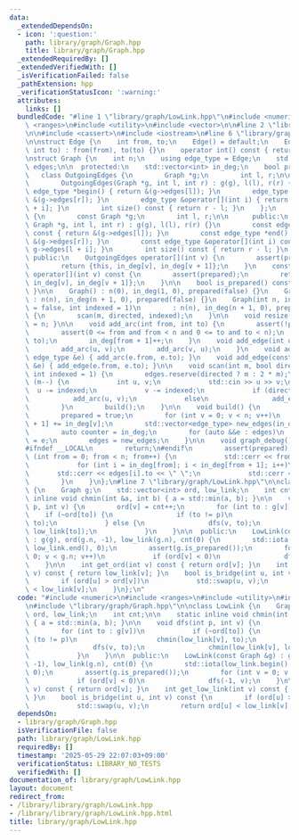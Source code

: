 ```yaml
---
data:
  _extendedDependsOn:
  - icon: ':question:'
    path: library/graph/Graph.hpp
    title: library/graph/Graph.hpp
  _extendedRequiredBy: []
  _extendedVerifiedWith: []
  _isVerificationFailed: false
  _pathExtension: hpp
  _verificationStatusIcon: ':warning:'
  attributes:
    links: []
  bundledCode: "#line 1 \"library/graph/LowLink.hpp\"\n#include <numeric>\n#include\
    \ <ranges>\n#include <utility>\n#include <vector>\n\n#line 2 \"library/graph/Graph.hpp\"\
    \n\n#include <cassert>\n#include <iostream>\n#line 6 \"library/graph/Graph.hpp\"\
    \n\nstruct Edge {\n    int from, to;\n    Edge() = default;\n    Edge(int from,\
    \ int to) : from(from), to(to) {}\n    operator int() const { return to; }\n};\n\
    \nstruct Graph {\n    int n;\n    using edge_type = Edge;\n    std::vector<edge_type>\
    \ edges;\n\n  protected:\n    std::vector<int> in_deg;\n    bool prepared;\n \
    \   class OutgoingEdges {\n        Graph *g;\n        int l, r;\n\n      public:\n\
    \        OutgoingEdges(Graph *g, int l, int r) : g(g), l(l), r(r) {}\n       \
    \ edge_type *begin() { return &(g->edges[l]); }\n        edge_type *end() { return\
    \ &(g->edges[r]); }\n        edge_type &operator[](int i) { return g->edges[l\
    \ + i]; }\n        int size() const { return r - l; }\n    };\n    class ConstOutgoingEdges\
    \ {\n        const Graph *g;\n        int l, r;\n\n      public:\n        ConstOutgoingEdges(const\
    \ Graph *g, int l, int r) : g(g), l(l), r(r) {}\n        const edge_type *begin()\
    \ const { return &(g->edges[l]); }\n        const edge_type *end() const { return\
    \ &(g->edges[r]); }\n        const edge_type &operator[](int i) const { return\
    \ g->edges[l + i]; }\n        int size() const { return r - l; }\n    };\n\n \
    \ public:\n    OutgoingEdges operator[](int v) {\n        assert(prepared);\n\
    \        return {this, in_deg[v], in_deg[v + 1]};\n    }\n    const ConstOutgoingEdges\
    \ operator[](int v) const {\n        assert(prepared);\n        return {this,\
    \ in_deg[v], in_deg[v + 1]};\n    }\n\n    bool is_prepared() const { return prepared;\
    \ }\n\n    Graph() : n(0), in_deg(1, 0), prepared(false) {}\n    Graph(int n)\
    \ : n(n), in_deg(n + 1, 0), prepared(false) {}\n    Graph(int n, int m, bool directed\
    \ = false, int indexed = 1)\n        : n(n), in_deg(n + 1, 0), prepared(false)\
    \ {\n        scan(m, directed, indexed);\n    }\n\n    void resize(int n) { n\
    \ = n; }\n\n    void add_arc(int from, int to) {\n        assert(!prepared);\n\
    \        assert(0 <= from and from < n and 0 <= to and to < n);\n        edges.emplace_back(from,\
    \ to);\n        in_deg[from + 1]++;\n    }\n    void add_edge(int u, int v) {\n\
    \        add_arc(u, v);\n        add_arc(v, u);\n    }\n    void add_arc(const\
    \ edge_type &e) { add_arc(e.from, e.to); }\n    void add_edge(const edge_type\
    \ &e) { add_edge(e.from, e.to); }\n\n    void scan(int m, bool directed = false,\
    \ int indexed = 1) {\n        edges.reserve(directed ? m : 2 * m);\n        while\
    \ (m--) {\n            int u, v;\n            std::cin >> u >> v;\n          \
    \  u -= indexed;\n            v -= indexed;\n            if (directed)\n     \
    \           add_arc(u, v);\n            else\n                add_edge(u, v);\n\
    \        }\n        build();\n    }\n\n    void build() {\n        assert(!prepared);\n\
    \        prepared = true;\n        for (int v = 0; v < n; v++)\n            in_deg[v\
    \ + 1] += in_deg[v];\n        std::vector<edge_type> new_edges(in_deg.back());\n\
    \        auto counter = in_deg;\n        for (auto &&e : edges)\n            new_edges[counter[e.from]++]\
    \ = e;\n        edges = new_edges;\n    }\n\n    void graph_debug() const {\n\
    #ifndef __LOCAL\n        return;\n#endif\n        assert(prepared);\n        for\
    \ (int from = 0; from < n; from++) {\n            std::cerr << from << \";\";\n\
    \            for (int i = in_deg[from]; i < in_deg[from + 1]; i++)\n         \
    \       std::cerr << edges[i].to << \" \";\n            std::cerr << \"\\n\";\n\
    \        }\n    }\n};\n#line 7 \"library/graph/LowLink.hpp\"\n\nclass LowLink\
    \ {\n    Graph g;\n    std::vector<int> ord, low_link;\n    int cnt;\n\n    static\
    \ inline void chmin(int &a, int b) { a = std::min(a, b); }\n\n    void dfs(int\
    \ p, int v) {\n        ord[v] = cnt++;\n        for (int to : g[v])\n        \
    \    if (~ord[to]) {\n                if (to != p)\n                    chmin(low_link[v],\
    \ to);\n            } else {\n                dfs(v, to);\n                chmin(low_link[v],\
    \ low_link[to]);\n            }\n    }\n\n  public:\n    LowLink(const Graph &g)\
    \ : g(g), ord(g.n, -1), low_link(g.n), cnt(0) {\n        std::iota(low_link.begin(),\
    \ low_link.end(), 0);\n        assert(g.is_prepared());\n        for (int v =\
    \ 0; v < g.n; v++)\n            if (ord[v] < 0)\n                dfs(-1, v);\n\
    \    }\n\n    int get_ord(int v) const { return ord[v]; }\n    int get_low_link(int\
    \ v) const { return low_link[v]; }\n    bool is_bridge(int u, int v) const {\n\
    \        if (ord[u] > ord[v])\n            std::swap(u, v);\n        return ord[u]\
    \ < low_link[v];\n    }\n};\n"
  code: "#include <numeric>\n#include <ranges>\n#include <utility>\n#include <vector>\n\
    \n#include \"library/graph/Graph.hpp\"\n\nclass LowLink {\n    Graph g;\n    std::vector<int>\
    \ ord, low_link;\n    int cnt;\n\n    static inline void chmin(int &a, int b)\
    \ { a = std::min(a, b); }\n\n    void dfs(int p, int v) {\n        ord[v] = cnt++;\n\
    \        for (int to : g[v])\n            if (~ord[to]) {\n                if\
    \ (to != p)\n                    chmin(low_link[v], to);\n            } else {\n\
    \                dfs(v, to);\n                chmin(low_link[v], low_link[to]);\n\
    \            }\n    }\n\n  public:\n    LowLink(const Graph &g) : g(g), ord(g.n,\
    \ -1), low_link(g.n), cnt(0) {\n        std::iota(low_link.begin(), low_link.end(),\
    \ 0);\n        assert(g.is_prepared());\n        for (int v = 0; v < g.n; v++)\n\
    \            if (ord[v] < 0)\n                dfs(-1, v);\n    }\n\n    int get_ord(int\
    \ v) const { return ord[v]; }\n    int get_low_link(int v) const { return low_link[v];\
    \ }\n    bool is_bridge(int u, int v) const {\n        if (ord[u] > ord[v])\n\
    \            std::swap(u, v);\n        return ord[u] < low_link[v];\n    }\n};"
  dependsOn:
  - library/graph/Graph.hpp
  isVerificationFile: false
  path: library/graph/LowLink.hpp
  requiredBy: []
  timestamp: '2025-05-29 22:07:03+09:00'
  verificationStatus: LIBRARY_NO_TESTS
  verifiedWith: []
documentation_of: library/graph/LowLink.hpp
layout: document
redirect_from:
- /library/library/graph/LowLink.hpp
- /library/library/graph/LowLink.hpp.html
title: library/graph/LowLink.hpp
---
```

